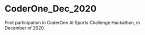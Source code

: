 # CoderOne_Dec_2020
First participation in CoderOne AI Sports Challenge Hackathon, in December of 2020. 
